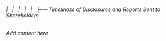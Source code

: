 ###### |   |   |   |   |   ├── Timeliness of Disclosures and Reports Sent to Shareholders

*Add content here*